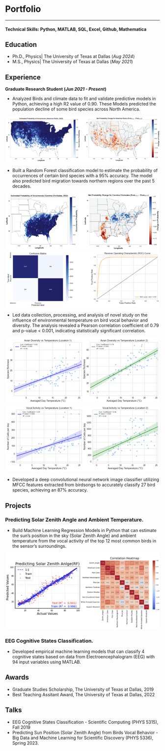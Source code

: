 # Portfolio
---

#### Technical Skills: Python, MATLAB, SQL, Excel, Github, Mathematica

## Education
- Ph.D., Physics| The University of Texas at Dallas (_Aug 2024_)								       		
- M.S., Physics| The University of Texas at Dallas (_May 2021_)	 			        		

## Experience

**Graduate Research Student (_Jun 2021 - Present_)**
- Analyzed Birds and climate data to fit and validate predictive models in Python, achieving a high R2 value of 0.90. These Models predicted the population decline of some bird species across North America.
<img src="images/CCC.png?raw=true"/>


- Built a Random Forest classification model to estimate the probability of occurrences of certain bird species with a 95% accuracy. The model also predicted bird migration towards northern regions over the past 5 decades.
<img src="images/DDD.png?raw=true"/>
<img src="images/ROC_CONF.png?raw=true"/>



- Led data collection, processing, and analysis of novel study on the influence of environmental temperature on bird vocal behavior and diversity. The analysis revealed a Pearson correlation coefficient of 0.79 and p-value < 0.001, indicating statistically significant correlation.
<img src="images/Thesis_TwoLocation_ADsbs.png?raw=true"/>
<img src="images/Thesis_TwoLocation_VAsbs.png?raw=true"/>

- Developed a deep convolutional neural network image classifier utilizing MFCC features extracted from birdsongs to accurately classify 27 bird species, achieving an 87% accuracy.

## Projects
### Predicting Solar Zenith Angle and Ambient Temperature.
- Build Machine Learning Regression Models in Python that can estimate the sun’s position in the sky (Solar Zenith Angle) and ambient temperature from the vocal activity of the top 12 most common birds in the sensor’s surroundings.

 <img src="images/Predicting_Zenith_angle.png?raw=true"/> 
 
### EEG Cognitive States Classification.

- Developed empirical machine learning models that can classify 4 cognitive states based on data from Electroencephalogram (EEG) with 94 input variables using MATLAB. 

## Awards
- Graduate Studies Scholarship, The University of Texas at Dallas, 2019
- Best Teaching Assitant Award, The University of Texas at Dallas, 2022
  
## Talks 
- EEG Cognitive States Classification - Scientific Computing (PHYS 5315), Fall 2019
- Predicting Sun Position (Solar Zenith Angle) from Birds Vocal Behavior -
  Big Data and Machine Learning for Scientific Discovery (PHYS 5336), Spring 2023.



